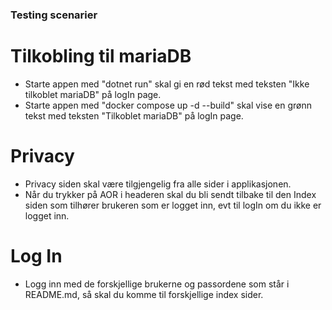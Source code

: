 ### Testing scenarier

# Tilkobling til mariaDB

- Starte appen med "dotnet run" skal gi en rød tekst med teksten "Ikke tilkoblet mariaDB" på logIn page.
- Starte appen med "docker compose up -d --build" skal vise en grønn tekst med teksten "Tilkoblet mariaDB" på logIn page.

# Privacy
- Privacy siden skal være tilgjengelig fra alle sider i applikasjonen. 
- Når du trykker på AOR i headeren skal du bli sendt tilbake til den Index siden som tilhører brukeren som er logget inn,
evt til logIn om du ikke er logget inn.

# Log In
- Logg inn med de forskjellige brukerne og passordene som står i README.md, så skal du komme til forskjellige index sider.
